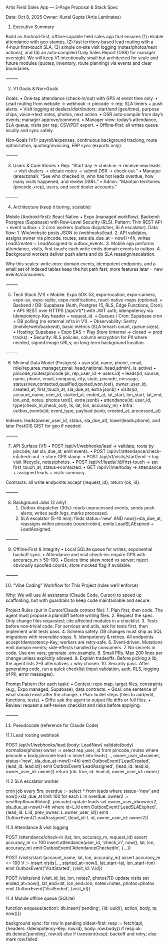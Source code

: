 Artis Field Sales App — 2‑Page Proposal & Stack Spec

Date: Oct 8, 2025
Owner: Kunal Gupta (Artis Laminates)

1) Executive Summary

Build an Android‑first, offline‑capable field sales app that ensures (1) reliable attendance with geo‑stamps, (2) fast territory‑based lead routing with a 4‑hour first‑touch SLA, (3) simple on‑site visit logging (notes/photos/next actions), and (4) an auto‑compiled Daily Sales Report (DSR) for manager oversight. We will keep V1 intentionally small but architected for scale and future modules (quotes, inventory, route planning) via events and clear boundaries.

⸻

2) V1 Goals & Non‑Goals

Goals:
	•	One‑tap attendance (check‑in/out) with GPS at event time only.
	•	Lead routing from website → webhook → pincode → rep; SLA timers + push alerts.
	•	Visit logging at dealers/distributors: start/end (geo/time), purpose chips, voice→text notes, photos, next action.
	•	DSR auto‑compile from day’s events; manager approve/comment.
	•	Manager view: today’s attendance, SLA queue, visits per rep; CSV/PDF export.
	•	Offline‑first: all writes queue locally and sync safely.

Non‑Goals (V1): payroll/expenses, continuous background tracking, route optimization, quoting/invoicing, ERP sync (exports only).

⸻

3) Users & Core Stories
	•	Rep: “Start day → check‑in → receive new leads → visit dealers → dictate notes → submit DSR → check‑out.”
	•	Manager (area/zonal): “See who checked in, who has hot leads overdue, how many visits happened, and review DSRs.”
	•	Admin: “Maintain territories (pincode→rep), users, and seed dealer accounts.”

⸻

4) Architecture (keep it boring, scalable)

Mobile (Android‑first): React Native + Expo (managed workflow).
Backend: Postgres (Supabase) with Row‑Level Security (RLS).
Pattern: Thin REST API + event outbox + 2 cron workers (outbox dispatcher, SLA escalator).
Data flow:
	1.	Wix/website posts JSON to /webhooks/lead.
	2.	API validates, assigns owner via pincode_routes, sets sla_due_at = now()+4h, writes LeadCreated + LeadAssigned to outbox_events.
	3.	Mobile app performs attendance, visits, first‑touch; each write emits domain events to outbox.
	4.	Background workers deliver push alerts and do SLA reassign/escalation.

Why this scales: write‑once domain events, idempotent endpoints, and a small set of indexed tables keep the hot path fast; more features later = new events/consumers.

⸻

5) Tech Stack (V1)
	•	Mobile: Expo SDK 53, expo-location, expo-camera, expo-av, expo-sqlite, expo-notifications, react-native-maps (optional).
	•	Backend / DB: Supabase (Auth, Postgres 15, RLS, Edge Functions, Cron).
	•	API: REST over HTTPS (/api/v1/*) with JWT auth; idempotency via Idempotency-Key header + request_id.
	•	Queues / Cron: Supabase cron + DB polling (no external infra in V1).
	•	Observability: Sentry (mobile/web/backend), basic metrics (SLA breach count, queue sizes).
	•	Hosting: Supabase + Expo EAS + Play Store (internal → closed → prod tracks).
	•	Security: RLS policies, column encryption for PII where needed, signed image URLs; no long‑term background location.

⸻

6) Minimal Data Model (Postgres)
	•	users(id, name, phone, email, role{rep,area_manager,zonal_head,national_head,admin}, is_active)
	•	pincode_routes(pincode pk, rep_user_id → users.id)
	•	leads(id, source, name, phone, email, company, city, state, pincode, message, status{new,contacted,qualified,quoted,won,lost}, owner_user_id, created_at, first_touch_at, sla_due_at, extra jsonb)
	•	visits(id, account_name, user_id, started_at, ended_at, lat_start, lon_start, lat_end, lon_end, notes, photos text[], extra jsonb)
	•	attendance(id, user_id, type{check_in,check_out}, ts, lat, lon, accuracy_m)
	•	Infra: outbox_events(id, event_type, payload jsonb, created_at, processed_at)

Indexes: leads(owner_user_id, status, sla_due_at), lower(leads.phone), and later PostGIS GIST for geo if needed.

⸻

7) API Surface (V1)
	•	POST /api/v1/webhooks/lead  → validate, route by pincode, set sla_due_at, emit events.
	•	POST /api/v1/attendance/check-in|check-out  → store GPS stamp.
	•	POST /api/v1/visits/start|end  → log visit lifecycle, notes/photos.
	•	POST /api/v1/leads/:id/first-touch  → set first_touch_at, status→contacted.
	•	GET  /api/v1/me/today  → attendance + assigned leads + visits summary.

Contracts: all write endpoints accept {request_id}; return {ok, id}.

⸻

8) Background Jobs (2 only)
	1.	Outbox dispatcher (30s): reads unprocessed events, sends push alerts, writes audit logs, marks processed.
	2.	SLA escalator (5–10 min): finds status='new' AND now()>sla_due_at, reassigns within pincode (round‑robin), emits LeadSLAExpired + LeadAssigned.

⸻

9) Offline‑First & Integrity
	•	Local SQLite queue for writes; exponential backoff sync.
	•	Attendance and visit check‑ins require GPS with accuracy_m ≤ 50–100.
	•	Device time skew noted vs server; reject obviously spoofed coords; store mocked flag if available.

⸻

10) “Vibe Coding” Workflow for This Project (rules we’ll enforce)

Why: We will use AI assistants (Claude Code, Cursor) to speed up scaffolding, but with guardrails to keep code maintainable and secure.

Project Rules (put in Cursor/Claude context file):
	1.	Plan first, then code. The agent must propose a plan/diff before writing files.
	2.	Respect the spec. Only change files requested; cite affected modules in a checklist.
	3.	Tests before non‑trivial code. For services and utils, ask for tests first, then implement until tests pass.
	4.	Schema safety. DB changes must ship as SQL migrations with reversible steps.
	5.	Idempotency & retries. All endpoints accept Idempotency-Key; workers are retry‑safe.
	6.	Event‑driven. Mutations emit domain events; side‑effects handled by consumers.
	7.	No secrets in code. Use env vars; generate .env.example.
	8.	Small PRs. Max 200 lines per change unless explicitly allowed.
	9.	Explain tradeoffs. Before picking a lib, the agent lists 2–3 alternatives + why chosen.
	10.	Security pass. After generating code, run a quick checklist (input validation, auth, RLS, logging of PII, error messages).

Prompt Pattern (for each task):
	•	Context: repo map, target files, constraints (e.g., Expo managed, Supabase), data contracts.
	•	Goal: one sentence of what should exist after the change.
	•	Plan: bullet steps (files to add/edit, functions, tests).
	•	Diffs: ask the agent to output file diffs or full files.
	•	Review: request a self‑review checklist and risks before applying.

⸻

11) Pseudocode (reference for Claude Code)

11.1 Lead routing webhook

POST /api/v1/webhooks/lead (body: LeadNew)
  validate(body)
  normalize(phone)
  owner := select rep_user_id from pincode_routes where pincode = body.pincode
  lead := insert into leads(..., owner_user_id=owner, status='new', sla_due_at=now()+4h)
  emit OutboxEvent('LeadCreated', {lead_id: lead.id})
  emit OutboxEvent('LeadAssigned', {lead_id: lead.id, owner_user_id: owner})
  return {ok: true, id: lead.id, owner_user_id: owner}

11.2 SLA escalator worker

cron job every 5m:
  overdue := select * from leads where status='new' and now()>sla_due_at limit 100
  for each L in overdue:
    owner2 := nextRepRoundRobin(L.pincode)
    update leads set owner_user_id=owner2, sla_due_at=now()+4h where id=L.id
    emit OutboxEvent('LeadSLAExpired', {lead_id: L.id, prev_owner: L.owner_user_id})
    emit OutboxEvent('LeadAssigned', {lead_id: L.id, owner_user_id: owner2})

11.3 Attendance & visit logging

POST /attendance/check-in {lat, lon, accuracy_m, request_id}
  assert accuracy_m <= 100
  insert attendance(user_id, 'check_in', now(), lat, lon, accuracy_m)
  emit OutboxEvent('AttendanceCheckedIn', {...})

POST /visits/start {account_name, lat, lon, accuracy_m}
  assert accuracy_m <= 100
  V := insert visits(..., started_at=now(), lat_start=lat, lon_start=lon)
  emit OutboxEvent('VisitStarted', {visit_id: V.id})

POST /visits/end {visit_id, lat, lon, notes?, photos?[]}
  update visits set ended_at=now(), lat_end=lat, lon_end=lon, notes=notes, photos=photos
  emit OutboxEvent('VisitEnded', {visit_id})

11.4 Mobile offline queue (SQLite)

function enqueue(action):
  db.insert('pending', {id: uuid(), action, body, ts: now()})

background sync:
  for row in pending oldest-first:
    resp := fetch(api, {headers: {Idempotency-Key: row.id}, body: row.body})
    if resp.ok: db.delete('pending', row.id)
    else if transient(resp): backoff and retry; else mark row.failed


